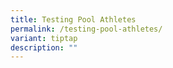 ```yaml
---
title: Testing Pool Athletes
permalink: /testing-pool-athletes/
variant: tiptap
description: ""
---
```

<p></p>